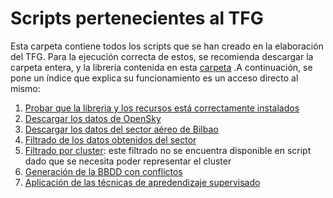 # Scripts pertenecientes al TFG
Esta carpeta contiene todos los scripts que se han creado en la elaboración del TFG. Para la ejecución correcta de estos, se recomienda descargar la carpeta entera, y la librería contenida en esta [carpeta](https://github.com/jaimebw/tfg/tree/master/libros/biblio_herramienta) .A continuación, se pone un índice que explica su funcionamiento es un acceso directo al mismo:
1. [Probar que la libreria y los recursos está correctamente instalados](https://github.com/jaimebw/tfg/blob/master/libros_a_scripts/prueba.py)
2. [Descargar los datos de OpenSky](https://github.com/jaimebw/tfg/blob/master/libros_a_scripts/descarga_opensky.py)
3. [Descargar los datos del sector aéreo de Bilbao](https://github.com/jaimebw/tfg/blob/master/libros_a_scripts/descarga_bilbao.py)
4. [Filtrado de los datos obtenidos del sector ](https://github.com/jaimebw/tfg/blob/master/libros_a_scripts/filtrado_datos.py)
5. [Filtrado por cluster](https://github.com/jaimebw/tfg/blob/master/libros/filtrado_cluster.ipynb): este filtrado no se encuentra disponible en script dado que se necesita poder representar el cluster
6. [Generación de la BBDD con conflictos](https://github.com/jaimebw/tfg/blob/master/libros_a_scripts/generacion_conflictos.py)
7. [Aplicación de las técnicas de apredendizaje supervisado](https://github.com/jaimebw/tfg/blob/master/libros_a_script/aplicacion_ml.py)  
